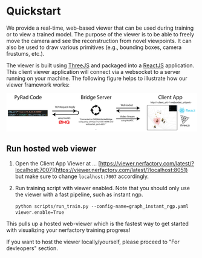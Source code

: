 # Quickstart

We provide a real-time, web-based viewer that can be used during training or to view a trained model. The purpose of the viewer is to be able to freely move the camera and see the reconstruction from novel viewpoints. It can also be used to draw various primitives (e.g., bounding boxes, camera frustums, etc.).

The viewer is built using [ThreeJS](https://threejs.org/) and packaged into a [ReactJS](https://reactjs.org/) application. This client viewer application will connect via a websocket to a server running on your machine. The following figure helps to illustrate how our viewer framework works:

![visualize_dataset](imgs/viewer_figure.png)

## Run hosted web viewer

1. Open the Client App Viewer at ... [https://viewer.nerfactory.com/latest/?localhost:7007](https://viewer.nerfactory.com/latest/?localhost:8051) but make sure to change `localhost:7007` accordingly.

2. Run training script with viewer enabled. Note that you should only use the viewer with a fast pipeline, such as instant ngp.
   ```shell
   python scripts/run_train.py --config-name=graph_instant_ngp.yaml viewer.enable=True
   ```

This pulls up a hosted web-viewer which is the fastest way to get started with visualizing your nerfactory training progress!

If you want to host the viewer locally/yourself, please proceed to "For devleopers" section.
